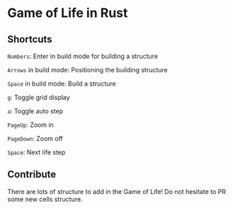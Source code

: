 # Game of Life in Rust

## Shortcuts

`Numbers`: Enter in build mode for building a structure

`Arrows` in build mode: Positioning the building structure

`Space` in build mode: Build a structure

`g`: Toggle grid display

`a`: Toggle auto step

`PageUp`: Zoom in

`PageDown`: Zoom off

`Space`: Next life step

## Contribute

There are lots of structure to add in the Game of Life! Do not hesitate to PR some new cells structure.
